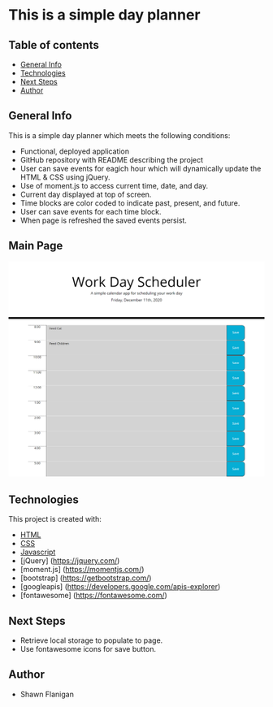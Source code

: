 # This is a simple day planner
## Table of contents
- [General Info](#general-info)
- [Technologies](#technologies)
- [Next Steps](#next-Steps)
- [Author](#author)
## General Info
This is a simple day planner which meets the following conditions:
* Functional, deployed application
* GitHub repository with README describing the project
* User can save events for eagich hour which will dynamically update the HTML & CSS using jQuery.
* Use of moment.js to access current time, date, and day.
* Current day displayed at top of screen.
* Time blocks are color coded to indicate past, present, and future.
* User can save events for each time block.
* When page is refreshed the saved events persist.
## Main Page
![Main Page](./assets/dayPlanner.png)
## Technologies
This project is created with:
- [HTML](https://html.com/)
- [CSS](https://www.w3.org/Style/CSS/Overview.en.html)
- [Javascript](https://www.javascript.com/)
- [jQuery] (https://jquery.com/)
- [moment.js] (https://momentjs.com/)
- [bootstrap] (https://getbootstrap.com/)
- [googleapis] (https://developers.google.com/apis-explorer)
- [fontawesome] (https://fontawesome.com/)
## Next Steps
- Retrieve local storage to populate to page. 
- Use fontawesome icons for save button.
## Author
- Shawn Flanigan